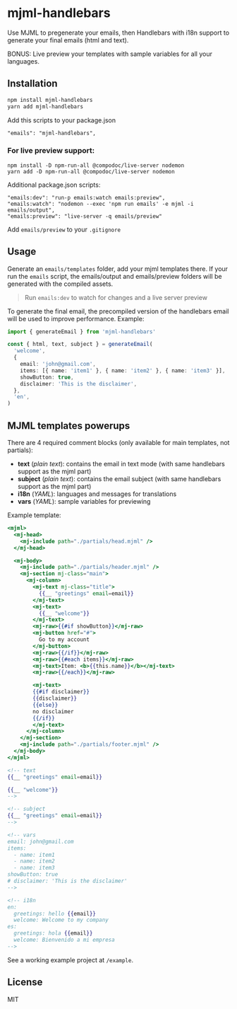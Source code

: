 # mjml-handlebars

Use MJML to pregenerate your emails, then Handlebars with i18n support to generate your final emails (html and text).

BONUS: Live preview your templates with sample variables for all your languages.

## Installation

```bash
npm install mjml-handlebars
yarn add mjml-handlebars
```

Add this scripts to your package.json

```
"emails": "mjml-handlebars",
```

### For live preview support:

```
npm install -D npm-run-all @compodoc/live-server nodemon
yarn add -D npm-run-all @compodoc/live-server nodemon
```

Additional package.json scripts:

```
"emails:dev": "run-p emails:watch emails:preview",
"emails:watch": "nodemon --exec 'npm run emails' -e mjml -i emails/output",
"emails:preview": "live-server -q emails/preview"
```

Add `emails/preview` to your `.gitignore`

## Usage

Generate an `emails/templates` folder, add your mjml templates there. If your run the `emails` script, the emails/output and emails/preview folders will be generated with the compiled assets.

> Run `emails:dev` to watch for changes and a live server preview

To generate the final email, the precompiled version of the handlebars email will be used to improve performance. Example:

```typescript
import { generateEmail } from 'mjml-handlebars'

const { html, text, subject } = generateEmail(
  'welcome',
  {
    email: 'john@gmail.com',
    items: [{ name: 'item1' }, { name: 'item2' }, { name: 'item3' }],
    showButton: true,
    disclaimer: 'This is the disclaimer',
  },
  'en',
)
```

## MJML templates powerups

There are 4 required comment blocks (only available for main templates, not partials):

- **text** (_plain text_): contains the email in text mode (with same handlebars support as the mjml part)
- **subject** (_plain text_): contains the email subject (with same handlebars support as the mjml part)
- **i18n** (_YAML_): languages and messages for translations 
- **vars** (_YAML_): sample variables for previewing

Example template:

```handlebars
<mjml>
  <mj-head>
    <mj-include path="./partials/head.mjml" />
  </mj-head>

  <mj-body>
    <mj-include path="./partials/header.mjml" />
    <mj-section mj-class="main">
      <mj-column>
        <mj-text mj-class="title">
          {{__ "greetings" email=email}}
        </mj-text>
        <mj-text>
          {{__ "welcome"}}
        </mj-text>
        <mj-raw>{{#if showButton}}</mj-raw>
        <mj-button href="#">
          Go to my account 
        </mj-button>
        <mj-raw>{{/if}}</mj-raw>
        <mj-raw>{{#each items}}</mj-raw>
        <mj-text>Item: <b>{{this.name}}</b></mj-text>
        <mj-raw>{{/each}}</mj-raw>

        <mj-text>
        {{#if disclaimer}}
        {{disclaimer}}
        {{else}}
        no disclaimer
        {{/if}}
        </mj-text>
      </mj-column>
    </mj-section>
    <mj-include path="./partials/footer.mjml" />
  </mj-body>
</mjml>

<!-- text
{{__ "greetings" email=email}}

{{__ "welcome"}}
-->

<!-- subject
{{__ "greetings" email=email}}
-->

<!-- vars
email: john@gmail.com 
items: 
  - name: item1
  - name: item2
  - name: item3
showButton: true
# disclaimer: 'This is the disclaimer'
-->

<!-- i18n
en:
  greetings: hello {{email}}
  welcome: Welcome to my company
es:
  greetings: hola {{email}}
  welcome: Bienvenido a mi empresa
-->
```

See a working example project at `/example`.

## License

MIT
